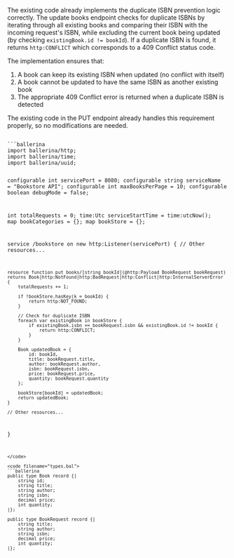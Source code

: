 The existing code already implements the duplicate ISBN prevention logic correctly. The update books endpoint checks for duplicate ISBNs by iterating through all existing books and comparing their ISBN with the incoming request's ISBN, while excluding the current book being updated (by checking `existingBook.id != bookId`). If a duplicate ISBN is found, it returns `http:CONFLICT` which corresponds to a 409 Conflict status code.

The implementation ensures that:
1. A book can keep its existing ISBN when updated (no conflict with itself)
2. A book cannot be updated to have the same ISBN as another existing book
3. The appropriate 409 Conflict error is returned when a duplicate ISBN is detected

The existing code in the PUT endpoint already handles this requirement properly, so no modifications are needed.

<code filename="main.bal">
```ballerina
import ballerina/http;
import ballerina/time;
import ballerina/uuid;

configurable int servicePort = 8080;
configurable string serviceName = "Bookstore API";
configurable int maxBooksPerPage = 10;
configurable boolean debugMode = false;

int totalRequests = 0;
time:Utc serviceStartTime = time:utcNow();
map<BookCategory> bookCategories = {};
map<Book> bookStore = {};

service /bookstore on new http:Listener(servicePort) {
    // Other resources...

    resource function put books/[string bookId](@http:Payload BookRequest bookRequest) returns Book|http:NotFound|http:BadRequest|http:Conflict|http:InternalServerError {
        totalRequests += 1;

        if !bookStore.hasKey(k = bookId) {
            return http:NOT_FOUND;
        }

        // Check for duplicate ISBN
        foreach var existingBook in bookStore {
            if existingBook.isbn == bookRequest.isbn && existingBook.id != bookId {
                return http:CONFLICT;
            }
        }

        Book updatedBook = {
            id: bookId,
            title: bookRequest.title,
            author: bookRequest.author,
            isbn: bookRequest.isbn,
            price: bookRequest.price,
            quantity: bookRequest.quantity
        };

        bookStore[bookId] = updatedBook;
        return updatedBook;
    }

    // Other resources...
}
```
</code>

<code filename="types.bal">
```ballerina
public type Book record {|
    string id;
    string title;
    string author;
    string isbn;
    decimal price;
    int quantity;
|};

public type BookRequest record {|
    string title;
    string author;
    string isbn;
    decimal price;
    int quantity;
|};
```
</code>